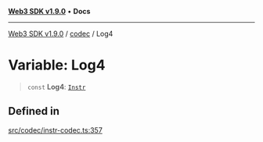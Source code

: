 [**Web3 SDK v1.9.0**](../../../README.md) • **Docs**

***

[Web3 SDK v1.9.0](../../../globals.md) / [codec](../README.md) / Log4

# Variable: Log4

> `const` **Log4**: [`Instr`](../type-aliases/Instr.md)

## Defined in

[src/codec/instr-codec.ts:357](https://github.com/Mystic-Nayy/alephium-web3/blob/ee41f5e0e7d7fb0b155fe62f05b2ac03772895ca/packages/web3/src/codec/instr-codec.ts#L357)
